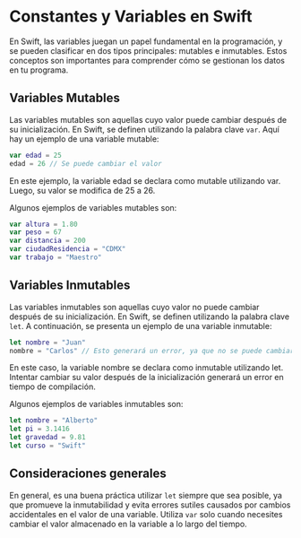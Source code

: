# Constantes y Variables en Swift

En Swift, las variables juegan un papel fundamental en la programación, y se pueden clasificar en dos tipos principales: mutables e inmutables. Estos conceptos son importantes para comprender cómo se gestionan los datos en tu programa.

## Variables Mutables

Las variables mutables son aquellas cuyo valor puede cambiar después de su inicialización. En Swift, se definen utilizando la palabra clave `var`. Aquí hay un ejemplo de una variable mutable:

```swift
var edad = 25
edad = 26 // Se puede cambiar el valor
```
En este ejemplo, la variable edad se declara como mutable utilizando var. Luego, su valor se modifica de 25 a 26.

Algunos ejemplos de variables mutables son:

```swift
var altura = 1.80
var peso = 67
var distancia = 200
var ciudadResidencia = "CDMX"
var trabajo = "Maestro"
```

## Variables Inmutables

Las variables inmutables son aquellas cuyo valor no puede cambiar después de su inicialización. En Swift, se definen utilizando la palabra clave `let`. A continuación, se presenta un ejemplo de una variable inmutable:

```swift
let nombre = "Juan"
nombre = "Carlos" // Esto generará un error, ya que no se puede cambiar el valor
```
En este caso, la variable nombre se declara como inmutable utilizando let. Intentar cambiar su valor después de la inicialización generará un error en tiempo de compilación.

Algunos ejemplos de variables inmutables son:

```swift
let nombre = "Alberto"
let pi = 3.1416
let gravedad = 9.81
let curso = "Swift"
```
## Consideraciones generales

En general, es una buena práctica utilizar `let` siempre que sea posible, ya que promueve la inmutabilidad y evita errores sutiles causados por cambios accidentales en el valor de una variable. Utiliza `var` solo cuando necesites cambiar el valor almacenado en la variable a lo largo del tiempo.
